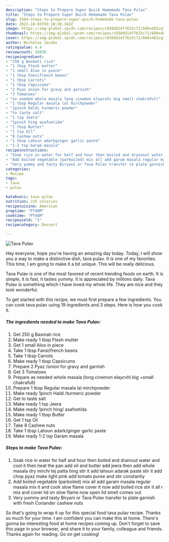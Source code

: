 ```yaml
---
description: "Steps to Prepare Super Quick Homemade Tava Pulav"
title: "Steps to Prepare Super Quick Homemade Tava Pulav"
slug: 5564-steps-to-prepare-super-quick-homemade-tava-pulav
date: 2021-10-03T03:18:38.342Z
image: https://img-global.cpcdn.com/recipes/c838dd14f7633c72/680x482cq70/tava-pulav-recipe-main-photo.jpg
thumbnail: https://img-global.cpcdn.com/recipes/c838dd14f7633c72/680x482cq70/tava-pulav-recipe-main-photo.jpg
cover: https://img-global.cpcdn.com/recipes/c838dd14f7633c72/680x482cq70/tava-pulav-recipe-main-photo.jpg
author: Nicholas Jacobs
ratingvalue: 4.4
reviewcount: 26836
recipeingredient:
- "250 g Basmati rice"
- "1 tbsp Ftesh mutter"
- "1 small Aloo in piece"
- "1 tbsp Fansifrench beans"
- "1 tbsp Carrots"
- "1 tbsp Capsicums"
- "2 Pyaz onion for gravy and garnish"
- "3 Tomatoes"
- "as needed whole masala long cinemon elaycvhi big small chakrafull"
- "1 tbsp Regular masala lal mirchpowder"
- "1pinch Haldi turmeric powder"
- "to taste salt"
- "1 tsp Jeera"
- "1pinch hing asafoetida"
- "1 tbsp Butter"
- "1 tsp Oil"
- "8 Cashew nuts"
- "1 tbsp Lahsun adarkginger garlic paste"
- "1-2 tsp Garam masala"
recipeinstructions:
- "Soak rice in water for half and hour then boiled and drainout water and cool it then heat the pan add oil and butter add jeera then add whole masala dry mirchi tej patta hing stir it add lahsun adarak paste stir it add chop pyaz make light pink add tomato puree and stir constantly"
- "Add boiled vegetable (parboiled) mix all add garam masala regular masala mix it and cook slow flame cover it now add boiled rice stir it all r mix and cover lid on slow flame now open lid smell comes out"
- "Very yummy and tasty Biryani or Tava Pulav transfer to plate garnish with fresh Coriander cashew nuts"
categories:
- Recipe
tags:
- tava
- pulav

katakunci: tava pulav 
nutrition: 225 calories
recipecuisine: American
preptime: "PT40M"
cooktime: "PT46M"
recipeyield: "1"
recipecategory: Dessert

---
```



![Tava Pulav](https://img-global.cpcdn.com/recipes/c838dd14f7633c72/680x482cq70/tava-pulav-recipe-main-photo.jpg)

Hey everyone, hope you're having an amazing day today. Today, I will show you a way to make a distinctive dish, tava pulav. It is one of my favorites. This time, I am going to make it a bit unique. This will be really delicious.



Tava Pulav is one of the most favored of recent trending foods on earth. It is simple, it is fast, it tastes yummy. It is appreciated by millions daily. Tava Pulav is something which I have loved my whole life. They are nice and they look wonderful.


To get started with this recipe, we must first prepare a few ingredients. You can cook tava pulav using 19 ingredients and 3 steps. Here is how you cook it.

<!--inarticleads1-->

##### The ingredients needed to make Tava Pulav:

1. Get 250 g Basmati rice
1. Make ready 1 tbsp Ftesh mutter
1. Get 1 small Aloo in piece
1. Take 1 tbsp Fansi/french beans
1. Take 1 tbsp Carrots
1. Make ready 1 tbsp Capsicums
1. Prepare 2 Pyaz /onion for gravy and garnish
1. Get 3 Tomatoes
1. Prepare as needed whole masala (long cinemon elaycvhi big +small chakrafull)
1. Prepare 1 tbsp Regular masala lal mirchpowder
1. Make ready 1pinch Haldi /turmeric powder
1. Get to taste salt
1. Make ready 1 tsp Jeera
1. Make ready 1pinch hing/ asafoetida
1. Make ready 1 tbsp Butter
1. Get 1 tsp Oil
1. Take 8 Cashew nuts
1. Take 1 tbsp Lahsun adark/ginger garlic paste
1. Make ready 1-2 tsp Garam masala




<!--inarticleads2-->

##### Steps to make Tava Pulav:

1. Soak rice in water for half and hour then boiled and drainout water and cool it then heat the pan add oil and butter add jeera then add whole masala dry mirchi tej patta hing stir it add lahsun adarak paste stir it add chop pyaz make light pink add tomato puree and stir constantly
1. Add boiled vegetable (parboiled) mix all add garam masala regular masala mix it and cook slow flame cover it now add boiled rice stir it all r mix and cover lid on slow flame now open lid smell comes out
1. Very yummy and tasty Biryani or Tava Pulav transfer to plate garnish with fresh Coriander cashew nuts




So that's going to wrap it up for this special food tava pulav recipe. Thanks so much for your time. I am confident you can make this at home. There's gonna be interesting food at home recipes coming up. Don't forget to save this page in your browser, and share it to your family, colleague and friends. Thanks again for reading. Go on get cooking!

